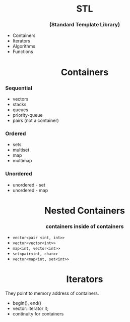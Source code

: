 <h1 align="center">
STL
</h1>
<h3 align="center">
(Standard Template Library)
</h3>

* Containers
* Iterators
* Algorithms
* Functions

<h1 align="center">
Containers
</h1>

### Sequential

* vectors
* stacks
* queues
* priority-queue
* pairs (not a container)

### Ordered

* sets
* multiset
* map
* multimap

### Unordered

* unordered - set
* unordered - map

<h1 align="center">
Nested Containers
</h1>

<h3 align="center">
containers inside of containers
</h3>

* `vector<pair <int, int>>`
* `vector<vector<int>>`
* `map<int, vector<int>>`
* `set<pair<int, char>>`
* `vector<map<int, set<int>>`

<h1 align="center">
Iterators
</h1>

They point to memory address of containers.

* begin(), end()
* vector<int>::iterator it;
* continuity for containers